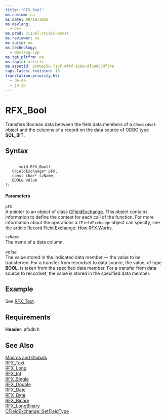 ```yaml
---
title: "RFX_Bool"
ms.custom: na
ms.date: 09/19/2016
ms.devlang: 
  - C++
ms.prod: visual-studio-dev14
ms.reviewer: na
ms.suite: na
ms.technology: 
  - devlang-cpp
ms.tgt_pltfrm: na
ms.topic: article
ms.assetid: 9600e5b6-713f-4fbf-ac88-df89957df34e
caps.latest.revision: 10
translation.priority.ht: 
  - de-de
  - ja-jp
---
```

# RFX_Bool
Transfers Boolean data between the field data members of a `CRecordset` object and the columns of a record on the data source of ODBC type **SQL_BIT**.  
  
## Syntax  
  
```  
  
      void RFX_Bool(  
   CFieldExchange* pFX,  
   const char* szName,  
   BOOL& value   
);  
```  
  
#### Parameters  
 `pFX`  
 A pointer to an object of class [CFieldExchange](../vs140/CFieldExchange-Class.md). This object contains information to define the context for each call of the function. For more information about the operations a `CFieldExchange` object can specify, see the article [Record Field Exchange: How RFX Works](../vs140/Record-Field-Exchange--How-RFX-Works.md).  
  
 `szName`  
 The name of a data column.  
  
 *value*  
 The value stored in the indicated data member — the value to be transferred. For a transfer from recordset to data source, the value, of type **BOOL**, is taken from the specified data member. For a transfer from data source to recordset, the value is stored in the specified data member.  
  
## Example  
 See [RFX_Text](../vs140/RFX_Text.md).  
  
## Requirements  
 **Header:** afxdb.h  
  
## See Also  
 [Macros and Globals](../vs140/MFC-Macros-and-Globals.md)   
 [RFX_Text](../vs140/RFX_Text.md)   
 [RFX_Long](../vs140/RFX_Long.md)   
 [RFX_Int](../vs140/RFX_Int.md)   
 [RFX_Single](../vs140/RFX_Single.md)   
 [RFX_Double](../vs140/RFX_Double.md)   
 [RFX_Date](../vs140/RFX_Date.md)   
 [RFX_Byte](../vs140/RFX_Byte.md)   
 [RFX_Binary](../vs140/RFX_Binary.md)   
 [RFX_LongBinary](../vs140/RFX_LongBinary.md)   
 [CFieldExchange::SetFieldType](../vs140/CFieldExchange--SetFieldType.md)